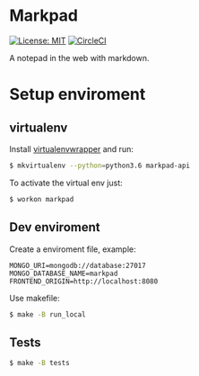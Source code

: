 # Markpad
[![License: MIT](https://img.shields.io/badge/License-MIT-yellow.svg)](https://opensource.org/licenses/MIT)
[![CircleCI](https://circleci.com/gh/rafaellcoellho/markpad-api.svg?style=svg&circle-token=9015714b9f17c89769c53388e3c4c71c532b2db0)](https://circleci.com/gh/rafaellcoellho/markpad-api)

A notepad in the web with markdown.

# Setup enviroment

## virtualenv

Install [virtualenvwrapper](https://virtualenvwrapper.readthedocs.io/en/latest/]) and run:

```bash
$ mkvirtualenv --python=python3.6 markpad-api
```

To activate the virtual env just:

```bash
$ workon markpad
```

## Dev enviroment

Create a enviroment file, example:
```
MONGO_URI=mongodb://database:27017
MONGO_DATABASE_NAME=markpad
FRONTEND_ORIGIN=http://localhost:8080
```

Use makefile:
```bash
$ make -B run_local
```

## Tests

```bash
$ make -B tests
```
